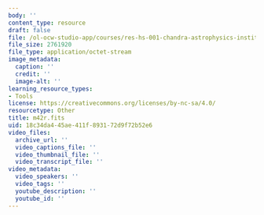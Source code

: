 ```yaml
---
body: ''
content_type: resource
draft: false
file: /ol-ocw-studio-app/courses/res-hs-001-chandra-astrophysics-institute/m42r.fits
file_size: 2761920
file_type: application/octet-stream
image_metadata:
  caption: ''
  credit: ''
  image-alt: ''
learning_resource_types:
- Tools
license: https://creativecommons.org/licenses/by-nc-sa/4.0/
resourcetype: Other
title: m42r.fits
uid: 18c34da4-45ae-411f-8931-72d9f72b52e6
video_files:
  archive_url: ''
  video_captions_file: ''
  video_thumbnail_file: ''
  video_transcript_file: ''
video_metadata:
  video_speakers: ''
  video_tags: ''
  youtube_description: ''
  youtube_id: ''
---
```


